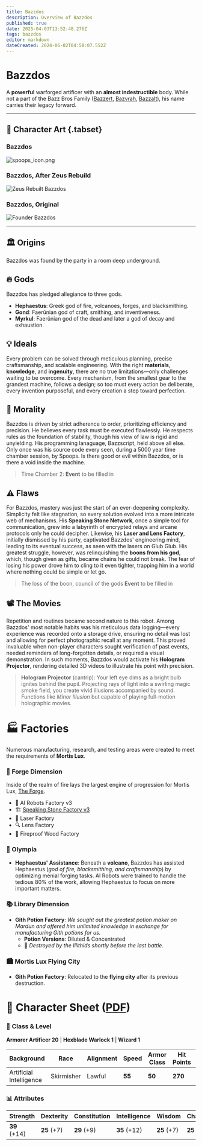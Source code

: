 ```yaml
---
title: Bazzdos
description: Overview of Bazzdos
published: true
date: 2025-04-03T13:52:48.276Z
tags: bazzdos
editor: markdown
dateCreated: 2024-06-02T04:58:07.552Z
---
```


# Bazzdos

A **powerful** warforged artificer with an **almost indestructible** body. While not a part of the Bazz Bros Family ([Bazzert](/characters/bazzert), [Bazvrah](/characters/Bazvrah), [Bazzalt](/characters/Bazzalt)), his name carries their legacy forward.

---

## 📜 Character Art {.tabset}
### Bazzdos
![spoops_icon.png](/characters/bazzert/img3.png)

### Bazzdos, After Zeus Rebuild
![Zeus Rebuilt Bazzdos](/characters/bazzert/img2.png)

### Bazzdos, Original
![Founder Bazzdos](/characters/bazzert/img1.png)

---

## 🏛️ Origins
Bazzdos was found by the party in a room deep underground.

## 🔥 Gods
Bazzdos has pledged allegiance to three gods.
- **Hephaestus**: Greek god of fire, volcanoes, forges, and blacksmithing.
- **Gond**:  Faerûnian god of craft, smithing, and inventiveness.
- **Myrkul**: Faerûnian god of the dead and later a god of decay and exhaustion.

## 💡 Ideals  
Every problem can be solved through meticulous planning, precise craftsmanship, and scalable engineering. With the right **materials**, **knowledge**, and **ingenuity**, there are no true limitations—only challenges waiting to be overcome. Every mechanism, from the smallest gear to the grandest machine, follows a design; so too must every action be deliberate, every invention purposeful, and every creation a step toward perfection.  

## 🤖 Morality
Bazzdos is driven by strict adherence to order, prioritizing efficiency and precision. He believes every task must be executed flawlessly. He respects rules as the foundation of stability, though his view of law is rigid and unyielding. His programming lanaguage, Bazzscript, held above all else. Only once was his source code every seen, during a 5000 year time chamber session, by Spoops. Is there good or evil within Bazzdos, or is there a void inside the machine.

> Time Chamber 2: **Event** to be filled in

## ⚠️ Flaws  
For Bazzdos, mastery was just the start of an ever-deepening complexity. Simplicity felt like stagnation, so every solution evolved into a more intricate web of mechanisms. His **Speaking Stone Network**, once a simple tool for communication, grew into a labyrinth of encrypted relays and arcane protocols only he could decipher. Likewise, his **Laser and Lens Factory**, initially dismissed by his party, captivated Bazzdos' engineering mind, leading to its eventual success, as seen with the lasers on Glub Glub. His greatest struggle, however, was relinquishing the **boons from his god**, which, though given as gifts, became chains he could not break. The fear of losing his power drove him to cling to it even tighter, trapping him in a world where nothing could be simple or let go.

> The loss of the boon, council of the gods **Event** to be filled in

## 📽️ The Movies  
Repetition and routines became second nature to this robot. Among Bazzdos' most notable habits was his meticulous data logging—every experience was recorded onto a storage drive, ensuring no detail was lost and allowing for perfect photographic recall at any moment. This proved invaluable when non-player characters sought verification of past events, needed reminders of long-forgotten details, or required a visual demonstration. In such moments, Bazzdos would activate his **Hologram Projector**, rendering detailed 3D videos to illustrate his point with precision.  

> **Hologram Projector** (cantrip): Your left eye dims as a bright bulb ignites behind the pupil. Projecting rays of light into a swirling magic smoke field, you create vivid illusions accompanied by sound. Functions like *Minor Illusion* but capable of playing full-motion holographic movies.

# 🏭 Factories

Numerous manufacturing, research, and testing areas were created to meet the requirements of **Mortis Lux**.

### 🌌 Forge Dimension
Inside of the realm of fire lays the largest engine of progression for Mortis Lux, [The Forge](/locations/Forge-Dimension).
- 🤖 AI Robots Factory v3
- 🏗️ [Speaking Stone Factory v3](/locations/Forge-Dimension#speaking-stone-factory-v3)
- 🔫 Laser Factory
- 🔍 Lens Factory
- 🌲 Fireproof Wood Factory

### 🌋 Olympia 
- **Hephaestus' Assistance**: Beneath a **volcano**, Bazzdos has assisted Hephaestus (*god of fire, blacksmithing, and craftsmanship*) by optimizing menial forging tasks. AI Robots were trained to handle the tedious 80% of the work, allowing Hephaestus to focus on more important matters.

### 📚 Library Dimension
- **Gith Potion Factory**: *We sought out the greatest potion maker on Mardun and offered him unlimited knowledge in exchange for manufacturing Gith potions for us.*  
  - **Potion Versions**: Diluted & Concentrated  
  - 🛑 *Destroyed by the Illithids shortly before the last battle.*

### 🏙️ Mortis Lux Flying City
- **Gith Potion Factory**: Relocated to the **flying city** after its previous destruction.

# 📜 Character Sheet ([PDF](/characters/bazzert/bazzdos___roll20_characters.pdf))

### 🏹 **Class & Level**
**Armorer Artificer 20** | **Hexblade Warlock 1** | **Wizard 1**

| **Background** | **Race** | **Alignment** | **Speed** | **Armor Class** | **Hit Points** | **Initiative** |
| --- | --- | --- | --- | --- | --- | --- |
| Artificial Intelligence | Skirmisher | Lawful | **55** | **50** | **270** | **+7.25** |

### 📊 **Attributes**
| **Strength** | **Dexterity** | **Constitution** | **Intelligence** | **Wisdom** | **Charisma** |
| --- | --- | --- | --- | --- | --- |
| **39** (+14) | **25** (+7) | **29** (+9) | **35** (+12) | **25** (+7) | **25** (+7) |

